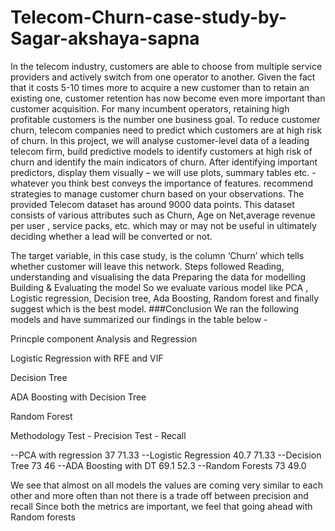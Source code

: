 # Telecom-Churn-case-study-by-Sagar-akshaya-sapna
In the telecom industry, customers are able to choose from multiple service providers and actively switch from one operator to another. Given the fact that it costs 5-10 times more to acquire a new customer than to retain an existing one, customer retention has now become even more important than customer acquisition. For many incumbent operators, retaining high profitable customers is the number one business goal.   To reduce customer churn, telecom companies need to predict which customers are at high risk of churn. In this project, we will analyse customer-level data of a leading telecom firm, build predictive models to identify customers at high risk of churn and identify the main indicators of churn.  After identifying important predictors, display them visually – we will use plots, summary tables etc. - whatever you think best conveys the importance of features. recommend strategies to manage customer churn based on your observations. The provided Telecom dataset has around 9000 data points. This dataset consists of various attributes such as Churn, Age on Net,average revenue per user , service packs, etc. which may or may not be useful in ultimately deciding whether a lead will be converted or not.

The target variable, in this case study, is the column ‘Churn’ which tells whether customer will leave this network. Steps followed Reading, understanding and visualising the data Preparing the data for modelling Building & Evaluating the model So we evaluate various model like PCA , Logistic regression, Decision tree, Ada Boosting, Random forest and finally suggest which is the best model. ###Conclusion We ran the following models and have summarized our findings in the table below -

Princple component Analysis and Regression

Logistic Regression with RFE and VIF

Decision Tree

ADA Boosting with Decision Tree

Random Forest

Methodology Test - Precision Test - Recall

--PCA with regression 37 71.33 --Logistic Regression 40.7 71.33 --Decision Tree 73 46 --ADA Boosting with DT 69.1 52.3 --Random Forests 73 49.0

We see that almost on all models the values are coming very similar to each other and more often than not there is a trade off between precision and recall Since both the metrics are important, we feel that going ahead with Random forests
